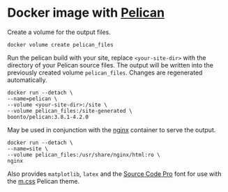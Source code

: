# Docker image with [Pelican](https://blog.getpelican.com/)

Create a volume for the output files.
```
docker volume create pelican_files
```
Run the pelican build with your site, replace `<your-site-dir>` with the directory of your Pelican source files. The output will be written into the previously created volume `pelican_files`. Changes are regenerated automatically.
```
docker run --detach \
--name=pelican \
--volume <your-site-dir>:/site \
--volume pelican_files:/site-generated \
boonto/pelican:3.8.1-4.2.0
```
May be used in conjunction with the [nginx](https://hub.docker.com/_/nginx) container to serve the output.
```
docker run --detach \
--name=site \
--volume pelican_files:/usr/share/nginx/html:ro \
nginx
```
Also provides `matplotlib`, `latex` and the [Source Code Pro](https://github.com/adobe-fonts/source-code-pro) font for use with the [m.css](https://mcss.mosra.cz/themes/pelican/) Pelican theme.